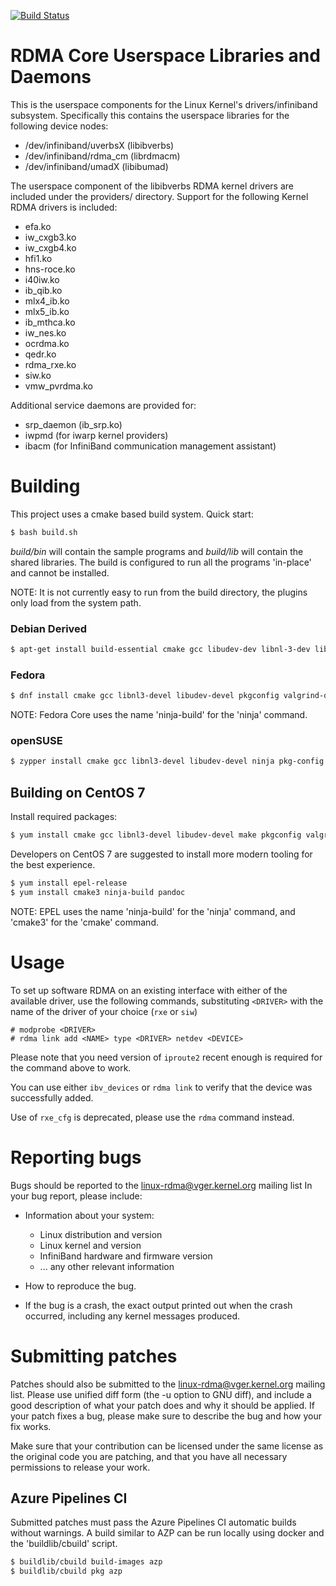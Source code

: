 [![Build Status](https://dev.azure.com/ucfconsort/rdma-core/_apis/build/status/linux-rdma.rdma-core?branchName=master)](https://dev.azure.com/ucfconsort/rdma-core/_build/latest?definitionId=2&branchName=master)

# RDMA Core Userspace Libraries and Daemons

This is the userspace components for the Linux Kernel's drivers/infiniband
subsystem. Specifically this contains the userspace libraries for the
following device nodes:

 - /dev/infiniband/uverbsX (libibverbs)
 - /dev/infiniband/rdma_cm (librdmacm)
 - /dev/infiniband/umadX (libibumad)

The userspace component of the libibverbs RDMA kernel drivers are included
under the providers/ directory. Support for the following Kernel RDMA drivers
is included:

 - efa.ko
 - iw_cxgb3.ko
 - iw_cxgb4.ko
 - hfi1.ko
 - hns-roce.ko
 - i40iw.ko
 - ib_qib.ko
 - mlx4_ib.ko
 - mlx5_ib.ko
 - ib_mthca.ko
 - iw_nes.ko
 - ocrdma.ko
 - qedr.ko
 - rdma_rxe.ko
 - siw.ko
 - vmw_pvrdma.ko

Additional service daemons are provided for:
 - srp_daemon (ib_srp.ko)
 - iwpmd (for iwarp kernel providers)
 - ibacm (for InfiniBand communication management assistant)

# Building

This project uses a cmake based build system. Quick start:

```sh
$ bash build.sh
```

*build/bin* will contain the sample programs and *build/lib* will contain the
shared libraries. The build is configured to run all the programs 'in-place'
and cannot be installed.

NOTE: It is not currently easy to run from the build directory, the plugins
only load from the system path.

### Debian Derived

```sh
$ apt-get install build-essential cmake gcc libudev-dev libnl-3-dev libnl-route-3-dev ninja-build pkg-config valgrind python3-dev cython3
```

### Fedora

```sh
$ dnf install cmake gcc libnl3-devel libudev-devel pkgconfig valgrind-devel ninja-build python3-devel python3-Cython
```

NOTE: Fedora Core uses the name 'ninja-build' for the 'ninja' command.

### openSUSE

```sh
$ zypper install cmake gcc libnl3-devel libudev-devel ninja pkg-config valgrind-devel python3-devel python3-Cython
```

## Building on CentOS 7

Install required packages:

```sh
$ yum install cmake gcc libnl3-devel libudev-devel make pkgconfig valgrind-devel
```

Developers on CentOS 7 are suggested to install more modern tooling for the
best experience.

```sh
$ yum install epel-release
$ yum install cmake3 ninja-build pandoc
```

NOTE: EPEL uses the name 'ninja-build' for the 'ninja' command, and 'cmake3'
for the 'cmake' command.

# Usage

To set up software RDMA on an existing interface with either of the available
driver, use the following commands, substituting `<DRIVER>` with the name of the
driver of your choice (`rxe` or `siw`)

```
# modprobe <DRIVER>
# rdma link add <NAME> type <DRIVER> netdev <DEVICE>
```

Please note that you need version of `iproute2` recent enough is required for the
command above to work.

You can use either `ibv_devices` or `rdma link` to verify that the device was
successfully added.

Use of `rxe_cfg` is deprecated, please use the `rdma` command instead.

# Reporting bugs

Bugs should be reported to the <linux-rdma@vger.kernel.org> mailing list
In your bug report, please include:

 * Information about your system:
   - Linux distribution and version
   - Linux kernel and version
   - InfiniBand hardware and firmware version
   - ... any other relevant information

 * How to reproduce the bug.

 * If the bug is a crash, the exact output printed out when the crash
   occurred, including any kernel messages produced.

# Submitting patches

Patches should also be submitted to the <linux-rdma@vger.kernel.org>
mailing list.  Please use unified diff form (the -u option to GNU diff),
and include a good description of what your patch does and why it should
be applied.  If your patch fixes a bug, please make sure to describe the
bug and how your fix works.

Make sure that your contribution can be licensed under the same
license as the original code you are patching, and that you have all
necessary permissions to release your work.

## Azure Pipelines CI

Submitted patches must pass the Azure Pipelines CI automatic builds without
warnings.  A build similar to AZP can be run locally using docker and the
'buildlib/cbuild' script.

```sh
$ buildlib/cbuild build-images azp
$ buildlib/cbuild pkg azp
```
